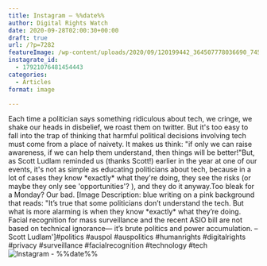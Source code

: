 ```yaml
---
title: Instagram – %%date%%
author: Digital Rights Watch
date: 2020-09-28T02:00:30+00:00
draft: true
url: /?p=7282
featureImage: /wp-content/uploads/2020/09/120199442_364507778036690_745032532481767860_n.jpg
instagrate_id:
  - 17921076481454443
categories:
  - Articles
format: image

---
```

Each time a politician says something ridiculous about tech, we cringe, we shake our heads in disbelief, we roast them on twitter. But it's too easy to fall into the trap of thinking that harmful political decisions involving tech must come from a place of naivety. It makes us think: "if only we can raise awareness, if we can help them understand, then things will be better!"But, as Scott Ludlam reminded us (thanks Scott!) earlier in the year at one of our events, it's not as simple as educating politicians about tech, because in a lot of cases they know \*exactly\* what they're doing, they see the risks (or maybe they only see 'opportunities'? ), and they do it anyway.Too bleak for a Monday? Our bad. [Image Description: blue writing on a pink background that reads: "It’s true that some politicians don’t understand the tech. But what is more alarming is when they know \*exactly\* what they’re doing. Facial recognition for mass surveillance and the recent ASIO bill are not based on technical ignorance— it’s brute politics and power accumulation. &#8211; Scott Ludlam']#politics #auspol #auspolitics #humanrights #digitalrights #privacy #surveillance #facialrecognition #technology #tech  
<img decoding="async" src="/wp-content/uploads/2020/09/120199442_364507778036690_745032532481767860_n.jpg" alt="Instagram - %%date%%" />